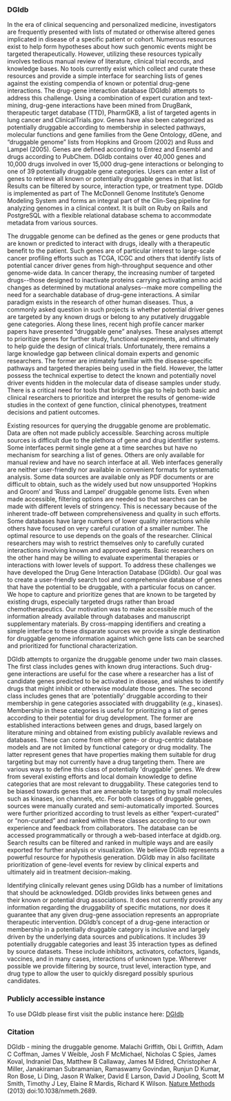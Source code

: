 ### DGIdb
In the era of clinical sequencing and personalized medicine, investigators are frequently presented with lists of mutated or otherwise altered genes implicated in disease of a specific patient or cohort. Numerous resources exist to help form hypotheses about how such genomic events might be targeted therapeutically. However, utilizing these resources typically involves tedious manual review of literature, clinical trial records, and knowledge bases. No tools currently exist which collect and curate these resources and provide a simple interface for searching lists of genes against the existing compendia of known or potential drug-gene interactions. The drug-gene interaction database (DGIdb) attempts to address this challenge. Using a combination of expert curation and text-mining, drug-gene interactions have been mined from DrugBank, therapeutic target database (TTD), PharmGKB, a list of targeted agents in lung cancer and ClinicalTrials.gov. Genes have also been categorized as potentially druggable according to membership in selected pathways, molecular functions and gene families from the Gene Ontology, dGene, and “druggable genome” lists from Hopkins and Groom (2002) and Russ and Lampel (2005). Genes are defined according to Entrez and Ensembl and drugs according to PubChem.  DGIdb contains over 40,000 genes and 10,000 drugs involved in over 15,000 drug-gene interactions or belonging to one of 39 potentially druggable gene categories. Users can enter a list of genes to retrieve all known or potentially druggable genes in that list. Results can be filtered by source, interaction type, or treatment type. DGIdb is implemented as part of The McDonnell Genome Institute’s Genome Modeling System and forms an integral part of the Clin-Seq pipeline for analyzing genomes in a clinical context. It is built on Ruby on Rails and PostgreSQL with a flexible relational database schema to accommodate metadata from various sources.

The druggable genome can be defined as the genes or gene products that are known or predicted to interact with drugs, ideally with a therapeutic benefit to the patient. Such genes are of particular interest to large-scale cancer profiling efforts such as TCGA, ICGC and others that identify lists of potential cancer driver genes from high-throughput sequence and other genome-wide data. In cancer therapy, the increasing number of targeted drugs--those designed to inactivate proteins carrying activating amino acid changes as determined by mutational analyses--make more compelling the need for a searchable database of drug-gene interactions.  A similar paradigm exists in the research of other human diseases. Thus, a commonly asked question in such projects is whether potential driver genes are targeted by any known drugs or belong to any putatively druggable gene categories. Along these lines, recent high profile cancer marker papers have presented “druggable gene” analyses. These analyses attempt to prioritize genes for further study, functional experiments, and ultimately to help guide the design of clinical trials. Unfortunately, there remains a large knowledge gap between clinical domain experts and genomic researchers. The former are intimately familiar with the disease-specific pathways and targeted therapies being used in the field. However, the latter possess the technical expertise to detect the known and potentially novel driver events hidden in the molecular data of disease samples under study. There is a critical need for tools that bridge this gap to help both basic and clinical researchers to prioritize and interpret the results of genome-wide studies in the context of gene function, clinical phenotypes, treatment decisions and patient outcomes.

Existing resources for querying the druggable genome are problematic. Data are often not made publicly accessible. Searching across multiple sources is difficult due to the plethora of gene and drug identifier systems. Some interfaces permit single gene at a time searches but have no mechanism for searching a list of genes. Others are only available for manual review and have no search interface at all. Web interfaces generally are neither user-friendly nor available in convenient formats for systematic analysis. Some data sources are available only as PDF documents or are difficult to obtain, such as the widely used but now unsupported ‘Hopkins and Groom’ and ‘Russ and Lampel’ druggable genome lists. Even when made accessible, filtering options are needed so that searches can be made with different levels of stringency. This is necessary because of the inherent trade-off between comprehensiveness and quality in such efforts. Some databases have large numbers of lower quality interactions while others have focused on very careful curation of a smaller number. The optimal resource to use depends on the goals of the researcher. Clinical researchers may wish to restrict themselves only to carefully curated interactions involving known and approved agents. Basic researchers on the other hand may be willing to evaluate experimental therapies or interactions with lower levels of support. To address these challenges we have developed the Drug Gene Interaction Database (DGIdb). Our goal was to create a user-friendly search tool and comprehensive database of genes that have the potential to be druggable, with a particular focus on cancer. We hope to capture and prioritize genes that are known to be targeted by existing drugs, especially targeted drugs rather than broad chemotherapeutics. Our motivation was to make accessible much of the information already available through databases and manuscript supplementary materials. By cross-mapping identifiers and creating a simple interface to these disparate sources we provide a single destination for druggable genome information against which gene lists can be searched and prioritized for functional characterization.

DGIdb attempts to organize the druggable genome under two main classes. The first class includes genes with known drug interactions. Such drug-gene interactions are useful for the case where a researcher has a list of candidate genes predicted to be activated in disease, and wishes to identify drugs that might inhibit or otherwise modulate those genes. The second class includes genes that are 'potentially' druggable according to their membership in gene categories associated with druggability (e.g., kinases). Membership in these categories is useful for prioritizing a list of genes according to their potential for drug development. The former are established interactions between genes and drugs, based largely on literature mining and obtained from existing publicly available reviews and databases. These can come from either gene- or drug-centric database models and are not limited by functional category or drug modality. The latter represent genes that have properties making them suitable for drug targeting but may not currently have a drug targeting them. There are various ways to define this class of potentially 'druggable' genes. We drew from several existing efforts and local domain knowledge to define categories that are most relevant to druggability. These categories tend to be biased towards genes that are amenable to targeting by small molecules such as kinases, ion channels, etc. For both classes of druggable genes, sources were manually curated and semi-automatically imported. Sources were further prioritized according to trust levels as either “expert-curated” or “non-curated” and ranked within these classes according to our own experience and feedback from collaborators. The database can be accessed programmatically or through a web-based interface at dgidb.org. Search results can be filtered and ranked in multiple ways and are easily exported for further analysis or visualization. We believe DGIdb represents a powerful resource for hypothesis generation. DGIdb may in also facilitate prioritization of gene-level events for review by clinical experts and ultimately aid in treatment decision-making.

Identifying clinically relevant genes using DGIdb has a number of limitations that should be acknowledged. DGIdb provides links between genes and their known or potential drug associations. It does not currently provide any information regarding the druggability of specific mutations, nor does it guarantee that any given drug-gene association represents an appropriate therapeutic intervention. DGIdb’s concept of a drug-gene interaction or membership in a potentially druggable category is inclusive and largely driven by the underlying data sources and publications. It includes 39 potentially druggable categories and least 35 interaction types as defined by source datasets. These include inhibitors, activators, cofactors, ligands, vaccines, and in many cases, interactions of unknown type.  Wherever possible we provide filtering by source, trust level, interaction type, and drug type to allow the user to quickly disregard possibly spurious candidates.

### Publicly accessible instance
To use DGIdb please first visit the public instance here: [DGIdb](http://www.dgidb.org/ "DGIdb at WashU")

### Citation
DGIdb - mining the druggable genome. Malachi Griffith, Obi L Griffith, Adam C Coffman, James V Weible, Josh F McMichael, Nicholas C Spies, 
James Koval, Indraniel Das, Matthew B Callaway, James M Eldred, Christopher A Miller, Janakiraman Subramanian, Ramaswamy Govindan, Runjun D Kumar, 
Ron Bose, Li Ding, Jason R Walker, David E Larson, David J Dooling, Scott M Smith, Timothy J Ley, Elaine R Mardis, Richard K Wilson. 
<a href="http://www.nature.com/nmeth/journal/vaop/ncurrent/full/nmeth.2689.html">Nature Methods</a> (2013) doi:10.1038/nmeth.2689. 
